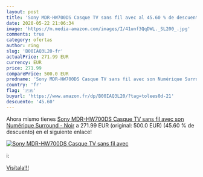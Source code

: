 ```yaml
---
layout: post
title: 'Sony MDR-HW700DS Casque TV sans fil avec al 45.60 % de descuento'
date: 2020-05-22 21:06:34
image: 'https://m.media-amazon.com/images/I/41unf3QqDWL._SL200_.jpg'
comments: true
category: ofertas
author: ring
slug: 'B00IAQ3L20-fr'
actualPrice: 271.99 EUR
currency: EUR
price: 271.99
comparePrice: 500.0 EUR
prodname: 'Sony MDR-HW700DS Casque TV sans fil avec son Numérique Surround - Noir'
country: 'fr'
flag: '🇫🇷'
buyurl: 'https://www.amazon.fr/dp/B00IAQ3L20/?tag=tolees0d-21'
descuento: '45.60'
---
```


Ahora mismo tienes [Sony MDR-HW700DS Casque TV sans fil avec son Numérique Surround - Noir](https://www.amazon.fr/dp/B00IAQ3L20/?tag=tolees0d-21) a 271.99 EUR (original: 500.0 EUR) (45.60 %  de descuento) en el siguiente enlace!

[![Sony MDR-HW700DS Casque TV sans fil avec](https://m.media-amazon.com/images/I/41unf3QqDWL._SL200_.jpg)](https://www.amazon.fr/dp/B00IAQ3L20/?tag=tolees0d-21)

ℹ️:


[Visítala!!!](https://www.amazon.fr/dp/B00IAQ3L20/?tag=tolees0d-21)
